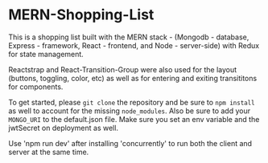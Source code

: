 # MERN-Shopping-List

This is a shopping list built with the MERN stack - (Mongodb - database, Express - framework, React - frontend, and Node - server-side) with Redux for state management.

Reactstrap and React-Transition-Group were also used for the layout (buttons, toggling, color, etc) as well as for entering 
and exiting transititons for components.

To get started, please `git clone` the repository and be sure to `npm install` as well to account for the missing `node_modules`. Also be sure to add your `MONGO_URI` to the default.json file. Make sure you set an env variable and the jwtSecret on deployment as well. 

Use 'npm run dev' after installing 'concurrently' to run both the client and server at the same time. 




